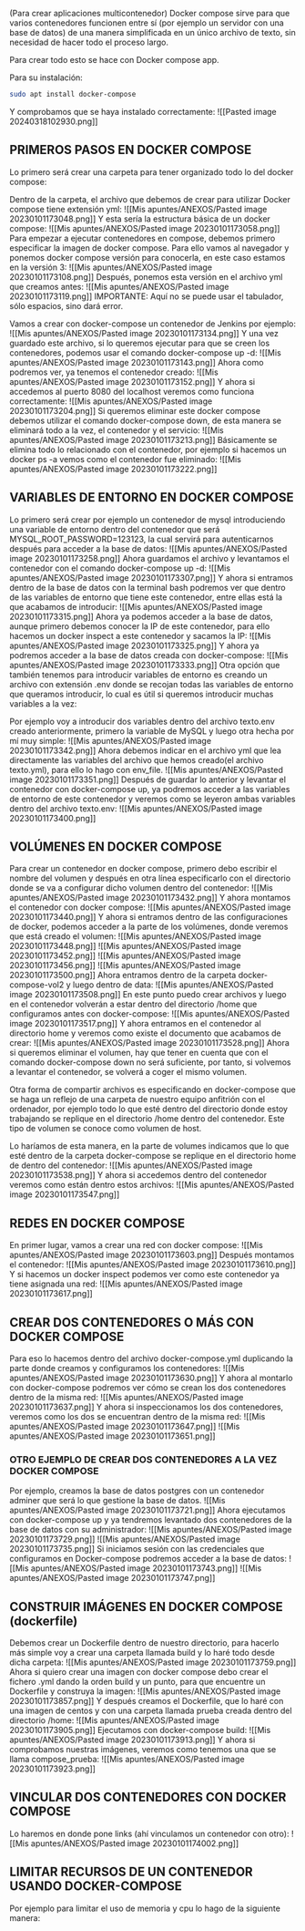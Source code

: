 (Para crear aplicaciones multicontenedor)
Docker compose sirve para que varios contenedores funcionen entre sí (por ejemplo un servidor con una base de datos) de una manera simplificada en un único archivo de texto, sin necesidad de hacer todo el proceso largo.

Para crear todo esto se hace con Docker compose app.

Para su instalación:
```bash
sudo apt install docker-compose
```
Y comprobamos que se haya instalado correctamente:
![[Pasted image 20240318102930.png]]

## PRIMEROS PASOS EN DOCKER COMPOSE

Lo primero será crear una carpeta para tener organizado todo lo del docker compose:

Dentro de la carpeta, el archivo que debemos de crear para utilizar Docker compose tiene extensión yml:
![[Mis apuntes/ANEXOS/Pasted image 20230101173048.png]]
Y esta sería la estructura básica de un docker compose:
![[Mis apuntes/ANEXOS/Pasted image 20230101173058.png]]
Para empezar a ejecutar contenedores en compose, debemos primero especificar la imagen de docker compose. Para ello vamos al navegador y ponemos docker compose versión para conocerla, en este caso estamos en la versión 3:
![[Mis apuntes/ANEXOS/Pasted image 20230101173108.png]]
Después, ponemos esta versión en el archivo yml que creamos antes:
![[Mis apuntes/ANEXOS/Pasted image 20230101173119.png]]
IMPORTANTE: Aquí no se puede usar el tabulador, sólo espacios, sino dará error.

Vamos a crear con docker-compose un contenedor de Jenkins por ejemplo:
![[Mis apuntes/ANEXOS/Pasted image 20230101173134.png]]
Y una vez guardado este archivo, si lo queremos ejecutar para que se creen los contenedores, podemos usar el comando docker-compose up -d:
![[Mis apuntes/ANEXOS/Pasted image 20230101173143.png]]
Ahora como podremos ver, ya tenemos el contenedor creado:
![[Mis apuntes/ANEXOS/Pasted image 20230101173152.png]]
Y ahora si accedemos al puerto 8080 del localhost veremos como funciona correctamente:
![[Mis apuntes/ANEXOS/Pasted image 20230101173204.png]]
Si queremos eliminar este docker compose debemos utilizar el comando docker-compose down, de esta manera se eliminará todo a la vez, el contenedor y el servicio:
![[Mis apuntes/ANEXOS/Pasted image 20230101173213.png]]
Básicamente se elimina todo lo relacionado con el contenedor, por ejemplo si hacemos un docker ps -a vemos como el contenedor fue eliminado:
![[Mis apuntes/ANEXOS/Pasted image 20230101173222.png]]
## VARIABLES DE ENTORNO EN DOCKER COMPOSE
Lo primero será crear por ejemplo un contenedor de mysql introduciendo una variable de entorno dentro del contenedor que será MYSQL_ROOT_PASSWORD=123123, la cual servirá para autenticarnos después para acceder a la base de datos:
![[Mis apuntes/ANEXOS/Pasted image 20230101173258.png]]
Ahora guardamos el archivo y levantamos el contenedor con el comando docker-compose up -d:
![[Mis apuntes/ANEXOS/Pasted image 20230101173307.png]]
Y ahora si entramos dentro de la base de datos con la terminal bash podremos ver que dentro de las variables de entorno que tiene este contenedor, entre ellas está la que acabamos de introducir:
![[Mis apuntes/ANEXOS/Pasted image 20230101173315.png]]
Ahora ya podemos acceder a la base de datos, aunque primero debemos conocer la IP de este contenedor, para ello hacemos un docker inspect a este contenedor y sacamos la IP:
![[Mis apuntes/ANEXOS/Pasted image 20230101173325.png]]
Y ahora ya podremos acceder a la base de datos creada con docker-compose:
![[Mis apuntes/ANEXOS/Pasted image 20230101173333.png]]
Otra opción que también tenemos para introducir variables de entorno es creando un archivo con extensión .env donde se recojan todas las variables de entorno que queramos introducir, lo cual es útil si queremos introducir muchas variables a la vez:

Por ejemplo voy a introducir dos variables dentro del archivo texto.env creado anteriormente, primero la variable de MySQL y luego otra hecha por mí muy simple:
![[Mis apuntes/ANEXOS/Pasted image 20230101173342.png]]
Ahora debemos indicar en el archivo yml que lea directamente las variables del archivo que hemos creado(el archivo texto.yml), para ello lo hago con env_file.
![[Mis apuntes/ANEXOS/Pasted image 20230101173351.png]]
Después de guardar lo anterior y levantar el contenedor con docker-compose up, ya podremos acceder a las variables de entorno de este contenedor y veremos como se leyeron ambas variables dentro del archivo texto.env:
![[Mis apuntes/ANEXOS/Pasted image 20230101173400.png]]
## VOLÚMENES EN DOCKER COMPOSE
Para crear un contenedor en docker compose, primero debo escribir el nombre del volumen y después en otra línea especificarlo con el directorio donde se va a configurar dicho volumen dentro del contenedor:
![[Mis apuntes/ANEXOS/Pasted image 20230101173432.png]]
Y ahora montamos el contenedor con docker compose:
![[Mis apuntes/ANEXOS/Pasted image 20230101173440.png]]
Y ahora si entramos dentro de las configuraciones de docker, podemos acceder a la parte de los volúmenes, donde veremos que está creado el volumen:
![[Mis apuntes/ANEXOS/Pasted image 20230101173448.png]]
![[Mis apuntes/ANEXOS/Pasted image 20230101173452.png]]
![[Mis apuntes/ANEXOS/Pasted image 20230101173456.png]]
![[Mis apuntes/ANEXOS/Pasted image 20230101173500.png]]
Ahora entramos dentro de la carpeta docker-compose-vol2 y luego dentro de data:
![[Mis apuntes/ANEXOS/Pasted image 20230101173508.png]]
En este punto puedo crear archivos y luego en el contenedor volverán a estar dentro del directorio /home que configuramos antes con docker-compose:
![[Mis apuntes/ANEXOS/Pasted image 20230101173517.png]]
Y ahora entramos en el contenedor al directorio home y veremos como existe el documento que acabamos de crear:
![[Mis apuntes/ANEXOS/Pasted image 20230101173528.png]]
Ahora si queremos eliminar el volumen, hay que tener en cuenta que con el comando docker-compose down no será suficiente, por tanto, si volvemos a levantar el contenedor, se volverá a coger el mismo volumen.

Otra forma de compartir archivos es especificando en docker-compose que se haga un reflejo de una carpeta de nuestro equipo anfitrión con el ordenador, por ejemplo todo lo que esté dentro del directorio donde estoy trabajando se replique en el directorio /home dentro del contenedor. Este tipo de volumen se conoce como volumen de host.

Lo haríamos de esta manera, en la parte de volumes indicamos que lo que esté dentro de la carpeta docker-compose se replique en el directorio home de dentro del contenedor:
![[Mis apuntes/ANEXOS/Pasted image 20230101173538.png]]
Y ahora si accedemos dentro del contenedor veremos como están dentro estos archivos:
![[Mis apuntes/ANEXOS/Pasted image 20230101173547.png]]
## REDES EN DOCKER COMPOSE
En primer lugar, vamos a crear una red con docker compose:
![[Mis apuntes/ANEXOS/Pasted image 20230101173603.png]]
Después montamos el contenedor:
![[Mis apuntes/ANEXOS/Pasted image 20230101173610.png]]
Y si hacemos un docker inspect podemos ver como este contenedor ya tiene asignada una red:
![[Mis apuntes/ANEXOS/Pasted image 20230101173617.png]]
## CREAR DOS CONTENEDORES O MÁS CON DOCKER COMPOSE
Para eso lo hacemos dentro del archivo docker-compose.yml duplicando la parte donde creamos y configuramos los contenedores:
![[Mis apuntes/ANEXOS/Pasted image 20230101173630.png]]
Y ahora al montarlo con docker-compose podremos ver cómo se crean los dos contenedores dentro de la misma red:
![[Mis apuntes/ANEXOS/Pasted image 20230101173637.png]]
Y ahora si inspeccionamos los dos contenedores, veremos como los dos se encuentran dentro de la misma red:
![[Mis apuntes/ANEXOS/Pasted image 20230101173647.png]]
![[Mis apuntes/ANEXOS/Pasted image 20230101173651.png]]
### OTRO EJEMPLO DE CREAR DOS CONTENEDORES A LA VEZ DOCKER COMPOSE
Por ejemplo, creamos la base de datos postgres con un contenedor adminer que será lo que gestione la base de datos.
![[Mis apuntes/ANEXOS/Pasted image 20230101173721.png]]
Ahora ejecutamos con docker-compose up y ya tendremos levantado dos contenedores de la base de datos con su administrador:
![[Mis apuntes/ANEXOS/Pasted image 20230101173729.png]]
![[Mis apuntes/ANEXOS/Pasted image 20230101173735.png]]
Si iniciamos sesión con las credenciales que configuramos en Docker-compose podremos acceder a la base de datos:
![[Mis apuntes/ANEXOS/Pasted image 20230101173743.png]]
![[Mis apuntes/ANEXOS/Pasted image 20230101173747.png]]
## CONSTRUIR IMÁGENES EN DOCKER COMPOSE (dockerfile)
Debemos crear un Dockerfile dentro de nuestro directorio, para hacerlo más simple voy a crear una carpeta llamada build y lo haré todo desde dicha carpeta:
![[Mis apuntes/ANEXOS/Pasted image 20230101173759.png]]
Ahora si quiero crear una imagen con docker compose debo crear el fichero .yml dando la orden build y un punto, para que encuentre un Dockerfile y construya la imagen:
![[Mis apuntes/ANEXOS/Pasted image 20230101173857.png]]
Y después creamos el Dockerfile, que lo haré con una imagen de centos y con una carpeta llamada prueba creada dentro del directorio /home:
![[Mis apuntes/ANEXOS/Pasted image 20230101173905.png]]
Ejecutamos con docker-compose build:
![[Mis apuntes/ANEXOS/Pasted image 20230101173913.png]]
Y ahora si comprobamos nuestras imágenes, veremos como tenemos una que se llama compose_prueba:
![[Mis apuntes/ANEXOS/Pasted image 20230101173923.png]]
## VINCULAR DOS CONTENEDORES CON DOCKER COMPOSE
Lo haremos en donde pone links (ahí vinculamos un contenedor con otro):
![[Mis apuntes/ANEXOS/Pasted image 20230101174002.png]]
## LIMITAR RECURSOS DE UN CONTENEDOR USANDO DOCKER-COMPOSE
Por ejemplo para limitar el uso de memoria y cpu lo hago de la siguiente manera:
